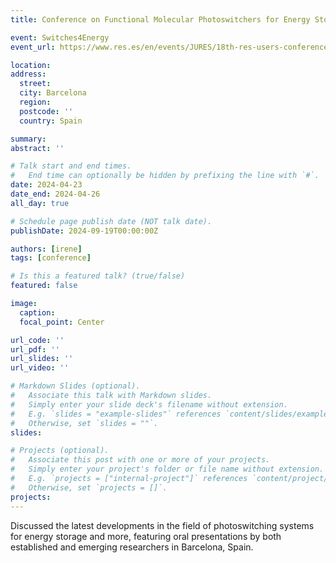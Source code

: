 ```yaml
---
title: Conference on Functional Molecular Photoswitchers for Energy Storage and Beyond

event: Switches4Energy
event_url: https://www.res.es/en/events/JURES/18th-res-users-conference

location:
address:
  street:
  city: Barcelona
  region:
  postcode: ''
  country: Spain

summary: 
abstract: ''

# Talk start and end times.
#   End time can optionally be hidden by prefixing the line with `#`.
date: 2024-04-23
date_end: 2024-04-26
all_day: true

# Schedule page publish date (NOT talk date).
publishDate: 2024-09-19T00:00:00Z

authors: [irene]
tags: [conference]

# Is this a featured talk? (true/false)
featured: false

image:
  caption:
  focal_point: Center

url_code: ''
url_pdf: ''
url_slides: ''
url_video: ''

# Markdown Slides (optional).
#   Associate this talk with Markdown slides.
#   Simply enter your slide deck's filename without extension.
#   E.g. `slides = "example-slides"` references `content/slides/example-slides.md`.
#   Otherwise, set `slides = ""`.
slides:

# Projects (optional).
#   Associate this post with one or more of your projects.
#   Simply enter your project's folder or file name without extension.
#   E.g. `projects = ["internal-project"]` references `content/project/deep-learning/index.md`.
#   Otherwise, set `projects = []`.
projects:
---
```


Discussed the latest developments in the field of photoswitching systems for energy storage and more, featuring oral presentations by both established and emerging researchers in Barcelona, Spain.
